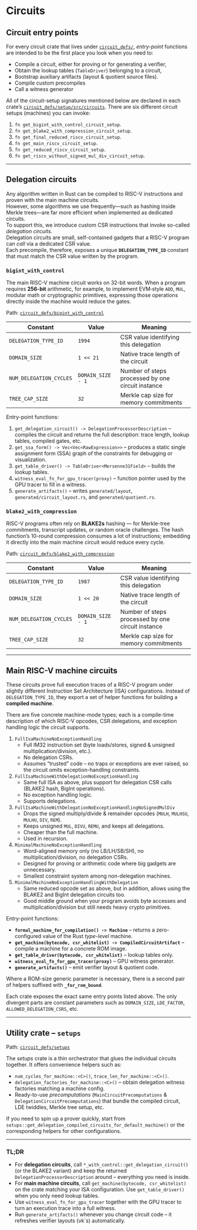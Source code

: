 # Circuits
## Circuit entry points

For every circuit crate that lives under [`circuit_defs/`](../circuit_defs/), *entry-point* functions are intended to be the first place you look when you need to:

* Compile a circuit, either for proving or for generating a verifier,
* Obtain the lookup tables (`TableDriver`) belonging to a circuit,
* Bootstrap auxiliary artifacts (layout & quotient source files).
* Compile custom precompiles
* Call a witness generator

All of the circuit-setup signatures mentioned below are declared in each crate’s [`circuit_defs/setup/src/circuits`](../circuit_defs/setup/src/circuits). There are six different circuit setups (machines) you can invoke: 
1. `fn get_bigint_with_control_circuit_setup`.
2. `fn get_blake2_with_compression_circuit_setup`.
3. `fn get_final_reduced_riscv_circuit_setup`.
4. `fn get_main_riscv_circuit_setup`.
5. `fn get_reduced_riscv_circuit_setup`.
6. `fn get_riscv_without_signed_mul_div_circuit_setup`.

---

## Delegation circuits 

Any algorithm written in Rust can be compiled to RISC-V instructions and proven with the main machine circuits.  
However, some algorithms we use frequently—such as hashing inside Merkle trees—are far more efficient when implemented as dedicated circuits.  
To support this, we introduce custom CSR instructions that invoke so-called *delegation circuits*.  
Delegation circuits are small, self-contained gadgets that a RISC-V program can *call* via a dedicated CSR value.  
Each precompile, therefore, exposes a unique **`DELEGATION_TYPE_ID`** constant that must match the CSR value written by the program.

### `bigint_with_control` 

The main RISC-V machine circuit works on 32-bit words. When a program requires **256-bit** arithmetic, for example, to implement EVM‐style `ADD`, `MUL`, modular math or cryptographic primitives, expressing those operations directly inside the machine would reduce the gates.

Path: [`circuit_defs/bigint_with_control`](../circuit_defs/bigint_with_control)

| Constant | Value | Meaning |
|----------|-------|---------|
| `DELEGATION_TYPE_ID` | `1994` | CSR value identifying this delegation  |
| `DOMAIN_SIZE` | `1 << 21` | Native trace length of the circuit |
| `NUM_DELEGATION_CYCLES` | `DOMAIN_SIZE - 1` | Number of steps processed by one circuit instance |
| `TREE_CAP_SIZE` | `32` | Merkle cap size for memory commitments |

Entry-point functions:

1. `get_delegation_circuit() -> DelegationProcessorDescription` – compiles the circuit and returns the full description: trace length, lookup tables, compiled gates, etc.
2. `get_ssa_form() -> Vec<Vec<RawExpression>>` – produces a static single assignment form (SSA) graph of the constraints for debugging or visualization.
3. `get_table_driver() -> TableDriver<Mersenne31Field>` – builds the lookup tables.
4. `witness_eval_fn_for_gpu_tracer(proxy)` – function pointer used by the GPU tracer to fill in a witness.
5. `generate_artifacts()` – writes `generated/layout`, `generated/circuit_layout.rs`, and `generated/quotient.rs`.

### `blake2_with_compression`

RISC-V programs often rely on **BLAKE2s** hashing — for Merkle-tree commitments, transcript updates, or random oracle challenges.  The hash function’s 10-round compression consumes a lot of instructions; embedding it directly into the main machine circuit would reduce every cycle.

Path: [`circuit_defs/blake2_with_compression`](../circuit_defs/blake2_with_compression)


| Constant | Value | Meaning |
|----------|-------|---------|
| `DELEGATION_TYPE_ID` | `1987` | CSR value identifying this delegation  |
| `DOMAIN_SIZE` | `1 << 20`  | Native trace length of the circuit |
| `NUM_DELEGATION_CYCLES` | `DOMAIN_SIZE - 1` | Number of steps processed by one circuit instance |
| `TREE_CAP_SIZE` | `32` | Merkle cap size for memory commitments |

---

## Main RISC-V machine circuits

These circuits prove full execution traces of a RISC-V program under slightly different Instruction Set Architecture (ISA) configurations.  Instead of `DELEGATION_TYPE_ID`, they export a set of helper functions for building a **compiled machine**.

There are five concrete machine-mode types; each is a compile-time description of which RISC-V opcodes, CSR delegations, and exception handling logic the circuit supports. 

1. `FullIsaMachineNoExceptionHandling`
    * Full IM32 instruction set (byte loads/stores, signed & unsigned multiplication/division, etc.).
    * No delegation CSRs.
    * Assumes “trusted” code – no traps or exceptions are ever raised, so the circuit omits exception-handling constraints.
2. `FullIsaMachineWithDelegationNoExceptionHandling`
    * Same full ISA as above, plus support for delegation CSR calls (BLAKE2 hash, BigInt operations).
    * No exception handling logic.
    * Supports delegations.
3. `FullIsaMachineWithDelegationNoExceptionHandlingNoSignedMulDiv`
    * Drops the signed multiply/divide & remainder opcodes (`MULH`, `MULHSU`, `MULH​U`, `DIV`, `REM`).
    * Keeps unsigned `MUL`, `DIVU`, `REMU`, and keeps all delegations.
   * Cheaper than the full machine.
    * Used in recursion.
4. `MinimalMachineNoExceptionHandling`
    * Word-aligned memory only (no LB/LH/SB/SH), no multiplication/division, no delegation CSRs.
    * Designed for proving or arithmetic code where big gadgets are unnecessary.
    * Smallest constraint system among non-delegation machines.
5. `MinimalMachineNoExceptionHandlingWithDelegation`
    * Same reduced opcode set as above, but in addition, allows using the BLAKE2 and BigInt delegation circuits too.
    * Good middle ground when your program avoids byte accesses and multiplication/division but still needs heavy crypto primitives.

Entry-point functions:
* **`formal_machine_for_compilation() -> Machine`** – returns a zero-configured value of the Rust *type-level* machine.
* **`get_machine(bytecode, csr_whitelist) -> CompiledCircuitArtifact`** – compile a machine for a concrete ROM image.
* **`get_table_driver(bytecode, csr_whitelist)`** – lookup tables only.
* **`witness_eval_fn_for_gpu_tracer(proxy)`** – GPU witness generator.
* **`generate_artifacts()`** – emit verifier layout & quotient code.

Where a ROM-size generic parameter is necessary, there is a second pair of helpers suffixed with **`_for_rom_bound`**.

Each crate exposes the exact same entry points listed above.  The only divergent parts are constant parameters such as `DOMAIN_SIZE`, `LDE_FACTOR`, `ALLOWED_DELEGATION_CSRS`, etc.

---

## Utility crate – `setups`  

Path: [`circuit_defs/setups`](../circuit_defs/setups)

The *setups* crate is a thin orchestrator that glues the individual circuits together.  It offers convenience helpers such as:

* `num_cycles_for_machine::<C>()`, `trace_len_for_machine::<C>()`.
* `delegation_factories_for_machine::<C>()` – obtain delegation witness factories matching a machine config.
* Ready-to-use *precomputations* (`MainCircuitPrecomputations` & `DelegationCircuitPrecomputations`) that bundle the compiled circuit, LDE twiddles, Merkle tree setup, etc.

If you need to spin up a prover quickly, start from `setups::get_delegation_compiled_circuits_for_default_machine()` or the corresponding helpers for other configurations.

---

### TL;DR

* For **delegation circuits**, call `*_with_control::get_delegation_circuit()` (or the BLAKE2 variant) and keep the returned `DelegationProcessorDescription` around – everything you need is inside.
* For **main machine circuits**, call `get_machine(bytecode, csr_whitelist)` on the crate matching your ISA configuration.  Use `get_table_driver()` when you only need lookup tables.
* Use `witness_eval_fn_for_gpu_tracer` together with the GPU tracer to turn an execution trace into a full witness.
* Run `generate_artifacts()` whenever you change circuit code – it refreshes verifier layouts (vk`s) automatically. 
